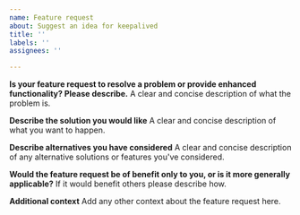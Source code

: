 ```yaml
---
name: Feature request
about: Suggest an idea for keepalived
title: ''
labels: ''
assignees: ''

---
```


**Is your feature request to resolve a problem or provide enhanced functionality? Please describe.**
A clear and concise description of what the problem is.

**Describe the solution you would like**
A clear and concise description of what you want to happen.

**Describe alternatives you have considered**
A clear and concise description of any alternative solutions or features you've considered.

**Would the feature request be of benefit only to you, or is it more generally applicable?**
If it would benefit others please describe how.

**Additional context**
Add any other context about the feature request here.
